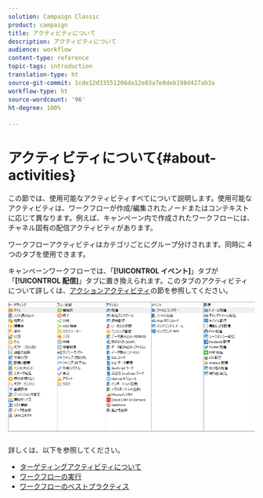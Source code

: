 ```yaml
---
solution: Campaign Classic
product: campaign
title: アクティビティについて
description: アクティビティについて
audience: workflow
content-type: reference
topic-tags: introduction
translation-type: ht
source-git-commit: 1cde12d33551206da12e03a7e8deb198d427ab3a
workflow-type: ht
source-wordcount: '96'
ht-degree: 100%

---
```



# アクティビティについて{#about-activities}

この節では、使用可能なアクティビティすべてについて説明します。使用可能なアクティビティは、ワークフローが作成/編集されたノードまたはコンテキストに応じて異なります。例えば、キャンペーン内で作成されたワークフローには、チャネル固有の配信アクティビティがあります。

ワークフローアクティビティはカテゴリごとにグループ分けされます。同時に 4 つのタブを使用できます。

キャンペーンワークフローでは、「**[!UICONTROL イベント]**」タブが「**[!UICONTROL 配信]**」タブに置き換えられます。このタブのアクティビティについて詳しくは、[アクションアクティビティ](../../workflow/using/about-action-activities.md)の節を参照してください。

![](assets/wf-activity-tabs.png)

詳しくは、以下を参照してください。

* [ターゲティングアクティビティについて](../../workflow/using/about-targeting-activities.md)
* [ワークフローの実行](../../workflow/using/starting-a-workflow.md)
* [ワークフローのベストプラクティス](../../workflow/using/workflow-best-practices.md)
